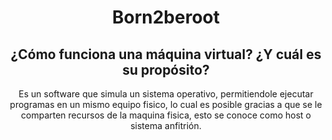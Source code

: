 <h1 align="center">Born2beroot</h1>

<h2 align="center">¿Cómo funciona una máquina virtual? ¿Y cuál es su propósito?</h2>

<p align="center">Es un software que simula un sistema operativo, permitiendole ejecutar programas en un mismo equipo fisico, lo cual es posible gracias a que se le comparten recursos de la maquina fisica, esto se conoce como host o sistema anfitrión.</p>